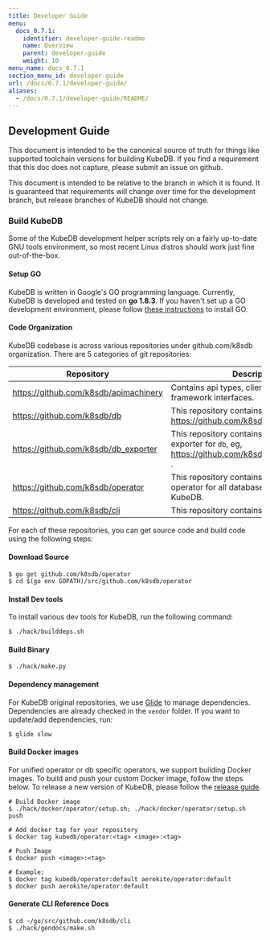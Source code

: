 ```yaml
---
title: Developer Guide
menu:
  docs_0.7.1:
    identifier: developer-guide-readme
    name: Overview
    parent: developer-guide
    weight: 10
menu_name: docs_0.7.1
section_menu_id: developer-guide
url: /docs/0.7.1/developer-guide/
aliases:
  - /docs/0.7.1/developer-guide/README/
---
```


## Development Guide
This document is intended to be the canonical source of truth for things like supported toolchain versions for building KubeDB.
If you find a requirement that this doc does not capture, please submit an issue on github.

This document is intended to be relative to the branch in which it is found. It is guaranteed that requirements will change over time
for the development branch, but release branches of KubeDB should not change.

### Build KubeDB
Some of the KubeDB development helper scripts rely on a fairly up-to-date GNU tools environment, so most recent Linux distros should
work just fine out-of-the-box.

#### Setup GO
KubeDB is written in Google's GO programming language. Currently, KubeDB is developed and tested on **go 1.8.3**. If you haven't set up a GO
development environment, please follow [these instructions](https://golang.org/doc/code.html) to install GO.

#### Code Organization
KubeDB codebase is across various repositories under github.com/k8sdb organization. There are 5 categories of git repositories:

| Repository                            | Description                                                                                             |
|---------------------------------------|---------------------------------------------------------------------------------------------------------|
| https://github.com/k8sdb/apimachinery | Contains api types, clientset and KubeDB framework interfaces.                                          |
| https://github.com/k8sdb/db           | This repository contains operator for `db`, eg, https://github.com/k8sdb/postgres                       |
| https://github.com/k8sdb/db_exporter  | This repository contains Prometheus exporter for `db`, eg, https://github.com/k8sdb/postgres_exporter . |
| https://github.com/k8sdb/operator     | This repository contains the combined operator for all databases supported by KubeDB.                   |
| https://github.com/k8sdb/cli          | This repository contains CLI for KubeDB.                                                                |

For each of these repositories, you can get source code and build code using the following steps:

#### Download Source

```console
$ go get github.com/k8sdb/operator
$ cd $(go env GOPATH)/src/github.com/k8sdb/operator
```

#### Install Dev tools
To install various dev tools for KubeDB, run the following command:
```console
$ ./hack/builddeps.sh
```

#### Build Binary
```console
$ ./hack/make.py
```

#### Dependency management
For KubeDB original repositories, we use [Glide](https://github.com/Masterminds/glide) to manage dependencies. Dependencies are already checked in the `vendor` folder. If you want to update/add dependencies, run:
```console
$ glide slow
```

#### Build Docker images
For unified operator or db specific operators, we support building Docker images. To build and push your custom Docker image, follow the steps below. To release a new version of KubeDB, please follow the [release guide](/docs/developer-guide/release.md).

```console
# Build Docker image
$ ./hack/docker/operator/setup.sh; ./hack/docker/operator/setup.sh push

# Add docker tag for your repository
$ docker tag kubedb/operator:<tag> <image>:<tag>

# Push Image
$ docker push <image>:<tag>

# Example:
$ docker tag kubedb/operator:default aerokite/operator:default
$ docker push aerokite/operator:default
```

#### Generate CLI Reference Docs
```console
$ cd ~/go/src/github.com/k8sdb/cli
$ ./hack/gendocs/make.sh 
```
